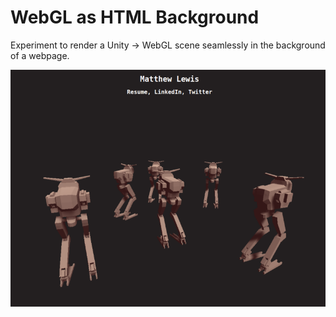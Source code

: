 # WebGL as HTML Background

Experiment to render a Unity -> WebGL scene seamlessly in the background of a webpage.

![Figure 1-1](images/screen.png "Figure 1-1")